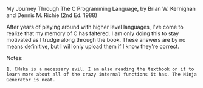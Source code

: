 My Journey Through The C Programming Language, by Brian W. Kernighan and Dennis M. Richie (2nd Ed. 1988)

After years of playing around with higher level languages, I've come to realize that my memory of C has faltered. 
I am only doing this to stay motivated as I trudge along through the book. These answers are by no means definitive, but I will only upload them if I know they're correct.

Notes:

    1. CMake is a necessary evil. I am also reading the textbook on it to learn more about all of the crazy internal functions it has. The Ninja Generator is neat. 
    
